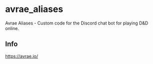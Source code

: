 # avrae_aliases

Avrae Aliases - Custom code for the Discord chat bot for playing D&D online.

## Info

https://avrae.io/
